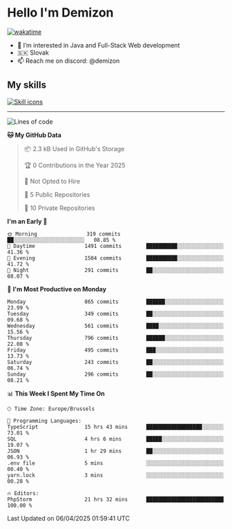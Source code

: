 # Hello I'm Demizon
[![wakatime](https://wakatime.com/badge/user/6ad1949f-d6d7-44f9-9eee-c35e54cc499b.svg)](https://wakatime.com/@6ad1949f-d6d7-44f9-9eee-c35e54cc499b)
- 👀 I’m interested in Java and Full-Stack Web development
- 🇸🇰 Slovak
- 📫 Reach me on discord: @demizon

## My skills
[![Skill icons](https://skillicons.dev/icons?i=java,js,ts,html,css,react,nextjs,tailwind,supabase,py,git,docker,linux,mysql,postgres,mongo&theme=dark)](https://github.com/Demizon3433)

---

<!--START_SECTION:waka-->
![Lines of code](https://img.shields.io/badge/From%20Hello%20World%20I%27ve%20Written-1.2%20million%20lines%20of%20code-blue)

**🐱 My GitHub Data** 

> 📦 2.3 kB Used in GitHub's Storage 
 > 
> 🏆 0 Contributions in the Year 2025
 > 
> 🚫 Not Opted to Hire
 > 
> 📜 5 Public Repositories 
 > 
> 🔑 10 Private Repositories 
 > 
**I'm an Early 🐤** 

```text
🌞 Morning                319 commits         ██░░░░░░░░░░░░░░░░░░░░░░░   08.85 % 
🌆 Daytime                1491 commits        ██████████░░░░░░░░░░░░░░░   41.36 % 
🌃 Evening                1504 commits        ██████████░░░░░░░░░░░░░░░   41.72 % 
🌙 Night                  291 commits         ██░░░░░░░░░░░░░░░░░░░░░░░   08.07 % 
```
📅 **I'm Most Productive on Monday** 

```text
Monday                   865 commits         ██████░░░░░░░░░░░░░░░░░░░   23.99 % 
Tuesday                  349 commits         ██░░░░░░░░░░░░░░░░░░░░░░░   09.68 % 
Wednesday                561 commits         ████░░░░░░░░░░░░░░░░░░░░░   15.56 % 
Thursday                 796 commits         ██████░░░░░░░░░░░░░░░░░░░   22.08 % 
Friday                   495 commits         ███░░░░░░░░░░░░░░░░░░░░░░   13.73 % 
Saturday                 243 commits         ██░░░░░░░░░░░░░░░░░░░░░░░   06.74 % 
Sunday                   296 commits         ██░░░░░░░░░░░░░░░░░░░░░░░   08.21 % 
```


📊 **This Week I Spent My Time On** 

```text
🕑︎ Time Zone: Europe/Brussels

💬 Programming Languages: 
TypeScript               15 hrs 43 mins      ██████████████████░░░░░░░   73.01 % 
SQL                      4 hrs 6 mins        █████░░░░░░░░░░░░░░░░░░░░   19.07 % 
JSON                     1 hr 29 mins        ██░░░░░░░░░░░░░░░░░░░░░░░   06.93 % 
.env file                5 mins              ░░░░░░░░░░░░░░░░░░░░░░░░░   00.40 % 
yarn.lock                3 mins              ░░░░░░░░░░░░░░░░░░░░░░░░░   00.28 % 

🔥 Editors: 
PhpStorm                 21 hrs 32 mins      █████████████████████████   100.00 % 
```


 Last Updated on 06/04/2025 01:59:41 UTC
<!--END_SECTION:waka-->
